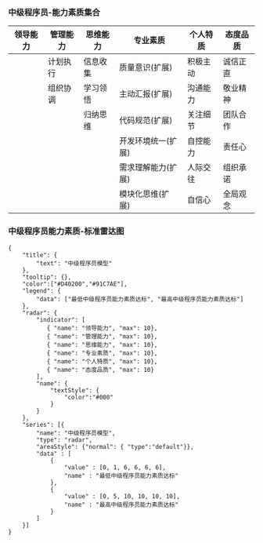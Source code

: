 ### 中级程序员-能力素质集合

|领导能力|管理能力|思维能力|专业素质|个人特质|态度品质|
|----|----|----|----|----|----|
|      |计划执行|信息收集|质量意识(扩展)|积极主动|诚信正直|
|      |组织协调|学习领悟|主动汇报(扩展)|沟通能力|敬业精神|
|      |       |归纳思维|代码规范(扩展)|关注细节|团队合作|
|      |       |       |开发环境统一(扩展)|自控能力|责任心|
|      |       |       |需求理解能力(扩展)|人际交往|组织承诺|
|      |       |       |模块化思维(扩展)|自信心|全局观念|

### 中级程序员能力素质-标准雷达图

```chart
{
    "title": {
        "text": "中级程序员模型"
    },
    "tooltip": {},
    "color":["#D40200","#91C7AE"],
    "legend": {
        "data": ["最低中级程序员能力素质达标", "最高中级程序员能力素质达标"]
    },
    "radar": {
        "indicator": [
           { "name": "领导能力", "max": 10},
           { "name": "管理能力", "max": 10},
           { "name": "思维能力", "max": 10},
           { "name": "专业素质", "max": 10},
           { "name": "个人特质", "max": 10},
           { "name": "态度品质", "max": 10}
        ],
        "name": {
            "textStyle": {
                "color":"#000"
            }
        }
    },
    "series": [{
        "name": "中级程序员模型",
        "type": "radar",
        "areaStyle": {"normal": { "type":"default"}},
        "data" : [
            {
                "value" : [0, 1, 6, 6, 6, 6],
                "name" : "最低中级程序员能力素质达标"
            },
            {
                "value" : [0, 5, 10, 10, 10, 10],
                "name" : "最高中级程序员能力素质达标"
            }
        ]
    }]
}
```





